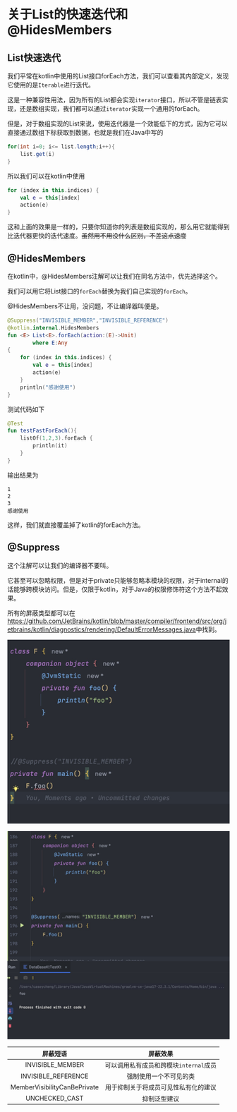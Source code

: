 # 关于List的快速迭代和@HidesMembers

## List快速迭代

我们平常在kotlin中使用的List接口forEach方法，我们可以查看其内部定义，发现它使用的是`Iterable`进行迭代。

这是一种兼容性用法，因为所有的List都会实现`iterator`接口，所以不管是链表实现，还是数组实现，我们都可以通过`iterator`实现一个通用的forEach。

但是，对于数组实现的List来说，使用迭代器是一个效能低下的方式，因为它可以直接通过数组下标获取到数据，也就是我们在Java中写的

```java
for(int i=0; i<= list.length;i++){
    list.get(i)
}
```

所以我们可以在kotlin中使用

```kotlin
for (index in this.indices) {
    val e = this[index]
    action(e)
}
```

这和上面的效果是一样的，只要你知道你的列表是数组实现的，那么用它就能得到比迭代器更快的迭代速度。~~虽然用不用没什么区别，不差这点速度~~

## @HidesMembers

在kotlin中，@HidesMembers注解可以让我们在同名方法中，优先选择这个。

我们可以用它将List接口的`forEach`替换为我们自己实现的`forEach`。

@HidesMembers不让用，没问题，不让编译器叫便是。

```kotlin
@Suppress("INVISIBLE_MEMBER","INVISIBLE_REFERENCE")
@kotlin.internal.HidesMembers
fun <E> List<E>.forEach(action:(E)->Unit)
        where E:Any
{
    for (index in this.indices) {
        val e = this[index]
        action(e)
    }
    println("感谢使用")
}
```

测试代码如下

```kotlin
@Test
fun testFastForEach(){
    listOf(1,2,3).forEach {
        println(it)
    }
}
```

输出结果为

```log
1
2
3
感谢使用
```

这样，我们就直接覆盖掉了kotlin的forEach方法。

## @Suppress

这个注解可以让我们的编译器不要叫。

它甚至可以忽略权限，但是对于private只能够忽略本模块的权限，对于internal的话能够跨模块访问。但是，仅限于kotlin，对于Java的权限修饰符这个方法不起效果。

所有的屏蔽类型都可以在<https://github.com/JetBrains/kotlin/blob/master/compiler/frontend/src/org/jetbrains/kotlin/diagnostics/rendering/DefaultErrorMessages.java>中找到。

![测试代码](https://raw.githubusercontent.com/YiGuan-z/images/master/1/202308112057740.jpg)

![成功代码](https://raw.githubusercontent.com/YiGuan-z/images/master/1/202308112058764.jpg)

|屏蔽短语|屏蔽效果|
|:---:|:---:|
|INVISIBLE_MEMBER|可以调用私有成员和跨模块`internal`成员|
|INVISIBLE_REFERENCE|强制使用一个不可见的类|
|MemberVisibilityCanBePrivate|用于抑制关于将成员可见性私有化的建议|
|UNCHECKED_CAST|抑制泛型建议|